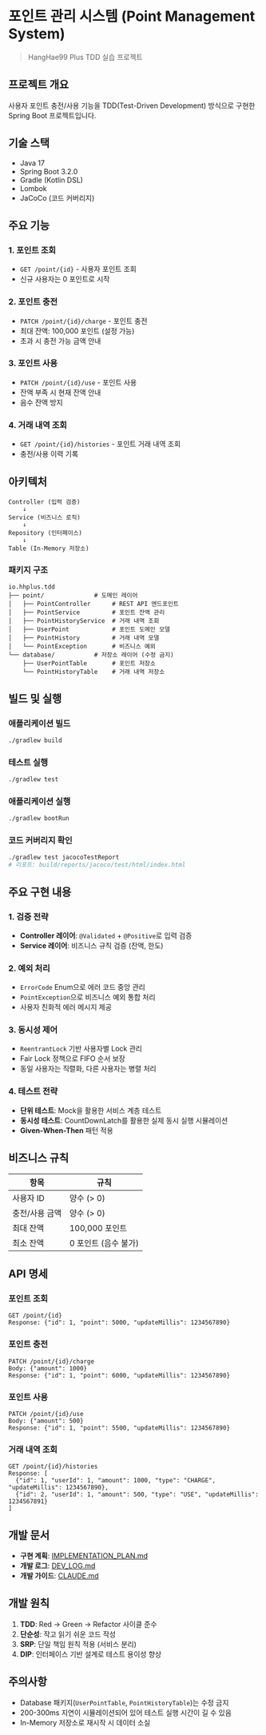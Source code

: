 
# 포인트 관리 시스템 (Point Management System)

> HangHae99 Plus TDD 실습 프로젝트

## 프로젝트 개요

사용자 포인트 충전/사용 기능을 TDD(Test-Driven Development) 방식으로 구현한 Spring Boot 프로젝트입니다.

## 기술 스택

- Java 17
- Spring Boot 3.2.0
- Gradle (Kotlin DSL)
- Lombok
- JaCoCo (코드 커버리지)

## 주요 기능

### 1. 포인트 조회
- `GET /point/{id}` - 사용자 포인트 조회
- 신규 사용자는 0 포인트로 시작

### 2. 포인트 충전
- `PATCH /point/{id}/charge` - 포인트 충전
- 최대 잔액: 100,000 포인트 (설정 가능)
- 초과 시 충전 가능 금액 안내

### 3. 포인트 사용
- `PATCH /point/{id}/use` - 포인트 사용
- 잔액 부족 시 현재 잔액 안내
- 음수 잔액 방지

### 4. 거래 내역 조회
- `GET /point/{id}/histories` - 포인트 거래 내역 조회
- 충전/사용 이력 기록

## 아키텍처

```
Controller (입력 검증)
    ↓
Service (비즈니스 로직)
    ↓
Repository (인터페이스)
    ↓
Table (In-Memory 저장소)
```

### 패키지 구조
```
io.hhplus.tdd
├── point/              # 도메인 레이어
│   ├── PointController      # REST API 엔드포인트
│   ├── PointService         # 포인트 잔액 관리
│   ├── PointHistoryService  # 거래 내역 조회
│   ├── UserPoint            # 포인트 도메인 모델
│   ├── PointHistory         # 거래 내역 모델
│   └── PointException       # 비즈니스 예외
└── database/           # 저장소 레이어 (수정 금지)
    ├── UserPointTable       # 포인트 저장소
    └── PointHistoryTable    # 거래 내역 저장소
```

## 빌드 및 실행

### 애플리케이션 빌드
```bash
./gradlew build
```

### 테스트 실행
```bash
./gradlew test
```

### 애플리케이션 실행
```bash
./gradlew bootRun
```

### 코드 커버리지 확인
```bash
./gradlew test jacocoTestReport
# 리포트: build/reports/jacoco/test/html/index.html
```

## 주요 구현 내용

### 1. 검증 전략
- **Controller 레이어**: `@Validated` + `@Positive`로 입력 검증
- **Service 레이어**: 비즈니스 규칙 검증 (잔액, 한도)

### 2. 예외 처리
- `ErrorCode` Enum으로 에러 코드 중앙 관리
- `PointException`으로 비즈니스 예외 통합 처리
- 사용자 친화적 에러 메시지 제공

### 3. 동시성 제어
- `ReentrantLock` 기반 사용자별 Lock 관리
- Fair Lock 정책으로 FIFO 순서 보장
- 동일 사용자는 직렬화, 다른 사용자는 병렬 처리

### 4. 테스트 전략
- **단위 테스트**: Mock을 활용한 서비스 계층 테스트
- **동시성 테스트**: CountDownLatch를 활용한 실제 동시 실행 시뮬레이션
- **Given-When-Then** 패턴 적용

## 비즈니스 규칙

| 항목 | 규칙 |
|------|------|
| 사용자 ID | 양수 (> 0) |
| 충전/사용 금액 | 양수 (> 0) |
| 최대 잔액 | 100,000 포인트 |
| 최소 잔액 | 0 포인트 (음수 불가) |

## API 명세

### 포인트 조회
```
GET /point/{id}
Response: {"id": 1, "point": 5000, "updateMillis": 1234567890}
```

### 포인트 충전
```
PATCH /point/{id}/charge
Body: {"amount": 1000}
Response: {"id": 1, "point": 6000, "updateMillis": 1234567890}
```

### 포인트 사용
```
PATCH /point/{id}/use
Body: {"amount": 500}
Response: {"id": 1, "point": 5500, "updateMillis": 1234567890}
```

### 거래 내역 조회
```
GET /point/{id}/histories
Response: [
  {"id": 1, "userId": 1, "amount": 1000, "type": "CHARGE", "updateMillis": 1234567890},
  {"id": 2, "userId": 1, "amount": 500, "type": "USE", "updateMillis": 1234567891}
]
```

## 개발 문서

- **구현 계획**: [IMPLEMENTATION_PLAN.md](./IMPLEMENTATION_PLAN.md)
- **개발 로그**: [DEV_LOG.md](./DEV_LOG.md)
- **개발 가이드**: [CLAUDE.md](./CLAUDE.md)

## 개발 원칙

1. **TDD**: Red → Green → Refactor 사이클 준수
2. **단순성**: 작고 읽기 쉬운 코드 작성
3. **SRP**: 단일 책임 원칙 적용 (서비스 분리)
4. **DIP**: 인터페이스 기반 설계로 테스트 용이성 향상

## 주의사항

- Database 패키지(`UserPointTable`, `PointHistoryTable`)는 수정 금지
- 200-300ms 지연이 시뮬레이션되어 있어 테스트 실행 시간이 길 수 있음
- In-Memory 저장소로 재시작 시 데이터 소실
